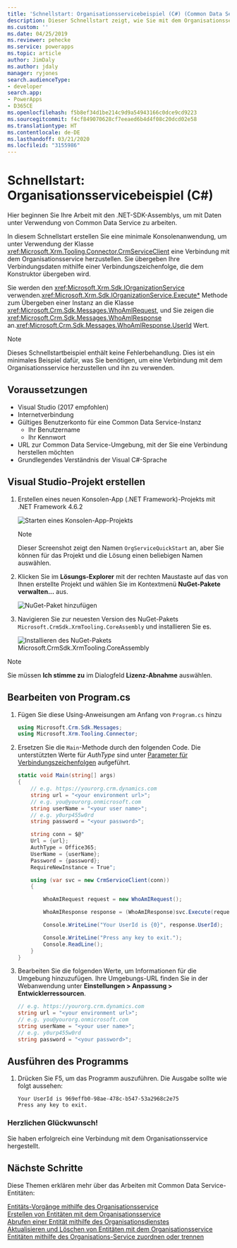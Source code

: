 ```yaml
---
title: 'Schnellstart: Organisationsservicebeispiel (C#) (Common Data Service) | Microsoft Docs'
description: Dieser Schnellstart zeigt, wie Sie mit dem Organisationsservice des Common Data Service eine Verbindung herstellen.
ms.custom: ''
ms.date: 04/25/2019
ms.reviewer: pehecke
ms.service: powerapps
ms.topic: article
author: JimDaly
ms.author: jdaly
manager: ryjones
search.audienceType:
- developer
search.app:
- PowerApps
- D365CE
ms.openlocfilehash: f5b8ef34d1be214c9d9a54943166c0dce9cd9223
ms.sourcegitcommit: f4cf849070628cf7eeaed6b4d4f08c20dcd02e58
ms.translationtype: HT
ms.contentlocale: de-DE
ms.lasthandoff: 03/21/2020
ms.locfileid: "3155986"
---
```

# <a name="quick-start-organization-service-sample-c"></a>Schnellstart: Organisationsservicebeispiel (C#)

Hier beginnen Sie Ihre Arbeit mit den .NET-SDK-Assemblys, um mit Daten unter Verwendung von Common Data Service zu arbeiten.

In diesem Schnellstart erstellen Sie eine minimale Konsolenanwendung, um unter Verwendung der Klasse <xref:Microsoft.Xrm.Tooling.Connector.CrmServiceClient> eine Verbindung mit dem Organisationsservice herzustellen. Sie übergeben Ihre Verbindungsdaten mithilfe einer Verbindungszeichenfolge, die dem Konstruktor übergeben wird.

Sie werden den <xref:Microsoft.Xrm.Sdk.IOrganizationService> verwenden.<xref:Microsoft.Xrm.Sdk.IOrganizationService.Execute*> Methode zum Übergeben einer Instanz an die Klasse <xref:Microsoft.Crm.Sdk.Messages.WhoAmIRequest>, und Sie zeigen die <xref:Microsoft.Crm.Sdk.Messages.WhoAmIResponse> an.<xref:Microsoft.Crm.Sdk.Messages.WhoAmIResponse.UserId> Wert.

> [!NOTE]
> Dieses Schnellstartbeispiel enthält keine Fehlerbehandlung. Dies ist ein minimales Beispiel dafür, was Sie benötigen, um eine Verbindung mit dem Organisationsservice herzustellen und ihn zu verwenden.


## <a name="prerequisites"></a>Voraussetzungen

 - Visual Studio (2017 empfohlen)
 - Internetverbindung
 - Gültiges Benutzerkonto für eine Common Data Service-Instanz
    - Ihr Benutzername
    - Ihr Kennwort
 - URL zur Common Data Service-Umgebung, mit der Sie eine Verbindung herstellen möchten
 - Grundlegendes Verständnis der Visual C#-Sprache

## <a name="create-visual-studio-project"></a>Visual Studio-Projekt erstellen

1. Erstellen eines neuen Konsolen-App (.NET Framework)-Projekts mit .NET Framework 4.6.2

    ![Starten eines Konsolen-App-Projekts](../media/quick-start-org-service-console-app-1.png)

    > [!NOTE]
    > Dieser Screenshot zeigt den Namen `OrgServiceQuickStart` an, aber Sie können für das Projekt und die Lösung einen beliebigen Namen auswählen. 

1. Klicken Sie im **Lösungs-Explorer** mit der rechten Maustaste auf das von Ihnen erstellte Projekt und wählen Sie im Kontextmenü **NuGet-Pakete verwalten...** aus.

    ![NuGet-Paket hinzufügen](../media/quick-start-org-service-console-app-2.png)

1. Navigieren Sie zur neuesten Version des NuGet-Pakets `Microsoft.CrmSdk.XrmTooling.CoreAssembly` und installieren Sie es.

    ![Installieren des NuGet-Pakets Microsoft.CrmSdk.XrmTooling.CoreAssembly](../media/quick-start-org-service-console-app-3.png)

> [!NOTE]
> Sie müssen **Ich stimme zu** im Dialogfeld **Lizenz-Abnahme** auswählen.

## <a name="edit-programcs"></a>Bearbeiten von Program.cs

1. Fügen Sie diese Using-Anweisungen am Anfang von `Program.cs` hinzu

    ```csharp
    using Microsoft.Crm.Sdk.Messages;
    using Microsoft.Xrm.Tooling.Connector;
    ```

1. Ersetzen Sie die `Main`-Methode durch den folgenden Code. Die unterstützten Werte für *AuthType* sind unter [Parameter für Verbindungszeichenfolgen](/dynamics365/customer-engagement/developer/xrm-tooling/use-connection-strings-xrm-tooling-connect#connection-string-parameters) aufgeführt.

    ```csharp
    static void Main(string[] args)
    {            
        // e.g. https://yourorg.crm.dynamics.com
        string url = "<your environment url>";
        // e.g. you@yourorg.onmicrosoft.com
        string userName = "<your user name>";
        // e.g. y0urp455w0rd 
        string password = "<your password>";

        string conn = $@"
        Url = {url};
        AuthType = Office365;
        UserName = {userName};
        Password = {password};
        RequireNewInstance = True";

        using (var svc = new CrmServiceClient(conn))
        {

            WhoAmIRequest request = new WhoAmIRequest();

            WhoAmIResponse response = (WhoAmIResponse)svc.Execute(request);

            Console.WriteLine("Your UserId is {0}", response.UserId);

            Console.WriteLine("Press any key to exit.");
            Console.ReadLine();
        }
    }
    ```

1. Bearbeiten Sie die folgenden Werte, um Informationen für die Umgebung hinzuzufügen. Ihre Umgebungs-URL finden Sie in der Webanwendung unter **Einstellungen > Anpassung > Entwicklerressourcen**.

    ```csharp
    // e.g. https://yourorg.crm.dynamics.com
    string url = "<your environment url>";
    // e.g. you@yourorg.onmicrosoft.com
    string userName = "<your user name>";
    // e.g. y0urp455w0rd
    string password = "<your password>";
    ```

## <a name="run-the-program"></a>Ausführen des Programms

1. Drücken Sie F5, um das Programm auszuführen. Die Ausgabe sollte wie folgt aussehen:

    ```
    Your UserId is 969effb0-98ae-478c-b547-53a2968c2e75
    Press any key to exit.
    ```

### <a name="congratulations"></a>Herzlichen Glückwunsch!

Sie haben erfolgreich eine Verbindung mit dem Organisationsservice hergestellt.


## <a name="next-steps"></a>Nächste Schritte

Diese Themen erklären mehr über das Arbeiten mit Common Data Service-Entitäten:

[Entitäts-Vorgänge mithilfe des Organisationsservice](entity-operations.md)<br />
[Erstellen von Entitäten mit dem Organisationsservice](entity-operations-create.md)<br />
[Abrufen einer Entität mithilfe des Organisationsdienstes](entity-operations-retrieve.md)<br />
[Aktualisieren und Löschen von Entitäten mit dem Organisationsservice](entity-operations-update-delete.md)<br />
[Entitäten mithilfe des Organisations-Service zuordnen oder trennen](entity-operations-associate-disassociate.md)